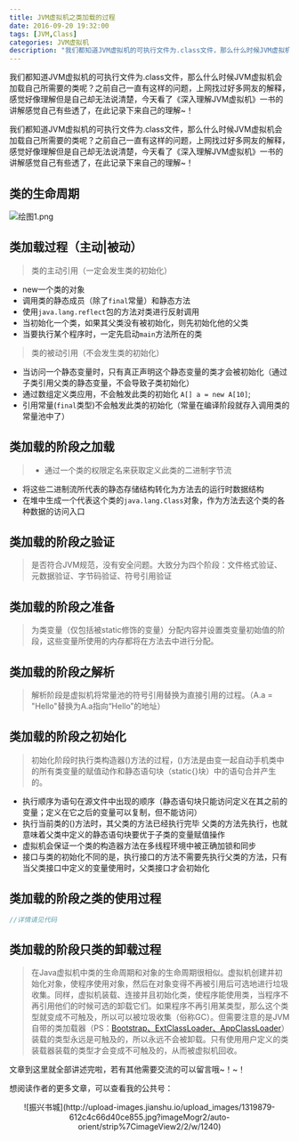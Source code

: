 ```yaml
---
title: JVM虚拟机之类加载的过程
date: 2016-09-20 19:32:00
tags: [JVM,Class]
categories: JVM虚拟机
description: "我们都知道JVM虚拟机的可执行文件为.class文件，那么什么时候JVM虚拟机会加载自己所需要的类呢？之前自己一直有这样的问题，上网找过好多网友的解释，感觉好像理解但是自己却无法说清楚，今天看了《深入理解JVM虚拟机》一书的讲解感觉自己有些透了，在此记录下来自己的理解~！"
---
```


我们都知道JVM虚拟机的可执行文件为.class文件，那么什么时候JVM虚拟机会加载自己所需要的类呢？之前自己一直有这样的问题，上网找过好多网友的解释，感觉好像理解但是自己却无法说清楚，今天看了《深入理解JVM虚拟机》一书的讲解感觉自己有些透了，在此记录下来自己的理解~！


我们都知道JVM虚拟机的可执行文件为.class文件，那么什么时候JVM虚拟机会加载自己所需要的类呢？之前自己一直有这样的问题，上网找过好多网友的解释，感觉好像理解但是自己却无法说清楚，今天看了《深入理解JVM虚拟机》一书的讲解感觉自己有些透了，在此记录下来自己的理解~！


## 类的生命周期

![绘图1.png](https://img-blog.csdnimg.cn/img_convert/0b37595778ff0b42f7f66e448cb9230b.png#pic_center)
## 类加载过程（主动|被动）
> 类的主动引用（一定会发生类的初始化）

- new一个类的对象
- 调用类的静态成员（除了`final`常量）和静态方法
- 使用`java.lang.reflect`包的方法对类进行反射调用
- 当初始化一个类，如果其父类没有被初始化，则先初始化他的父类
- 当要执行某个程序时，一定先启动`main`方法所在的类


>类的被动引用（不会发生类的初始化）

- 当访问一个静态变量时，只有真正声明这个静态变量的类才会被初始化（通过子类引用父类的静态变量，不会导致子类初始化）
- 通过数组定义类应用，不会触发此类的初始化  `A[] a = new A[10]`;
- 引用常量(`final`类型)不会触发此类的初始化（常量在编译阶段就存入调用类的常量池中了）

## 类加载的阶段之加载
>- 通过一个类的权限定名来获取定义此类的二进制字节流
- 将这些二进制流所代表的静态存储结构转化为方法去的运行时数据结构
- 在堆中生成一个代表这个类的`java.lang.Class`对象，作为方法去这个类的各种数据的访问入口

## 类加载的阶段之验证
>是否符合JVM规范，没有安全问题。大致分为四个阶段：文件格式验证、元数据验证、字节码验证、符号引用验证

## 类加载的阶段之准备
>为类变量（仅包括被static修饰的变量）分配内容并设置类变量初始值的阶段，这些变量所使用的内存都将在方法去中进行分配。

## 类加载的阶段之解析
>解析阶段是虚拟机将常量池的符号引用替换为直接引用的过程。（A.a = "Hello"替换为A.a指向“Hello”的地址）

## 类加载的阶段之初始化
>初始化阶段时执行类构造器<clinit>()方法的过程，<clinit>()方法是由变一起自动手机类中的所有类变量的赋值动作和静态语句块（static{}块）中的语句合并产生的。
- 执行顺序为语句在源文件中出现的顺序（静态语句块只能访问定义在其之前的变量；定义在它之后的变量可以复制，但不能访问）
- 执行当前类的<clinit>()方法时，其父类的<clinit>方法已经执行完毕
父类的<clinit>方法先执行，也就意味着父类中定义的静态语句块要优于子类的变量赋值操作
- 虚拟机会保证一个类的构造器方法在多线程环境中被正确加锁和同步
- 接口与类的初始化不同的是，执行接口的<clinit>方法不需要先执行父类的<clinit>方法，只有当父类接口中定义的变量使用时，父类接口才会初始化

## 类加载的阶段之类的使用过程
```java
//详情请见代码
```

## 类加载的阶段只类的卸载过程
>在Java虚拟机中类的生命周期和对象的生命周期很相似。虚拟机创建并初始化对象，使程序使用对象，然后在对象变得不再被引用后可选地进行垃圾收集。同样，虚拟机装载、连接并且初始化类，使程序能使用类，当程序不再引用他们的时候可选的卸载它们。如果程序不再引用某类型，那么这个类型就变成不可触及，所以可以被垃圾收集（俗称GC）。但需要注意的是JVM自带的类加载器（PS：[Bootstrap、ExtClassLoader、AppClassLoader](http://www.jianshu.com/p/a8371d26f848)）装载的类型永远是可触及的，所以永远不会被卸载。只有使用用户定义的类装载器装载的类型才会变成不可触及的，从而被虚拟机回收。

文章到这里就全部讲述完啦，若有其他需要交流的可以留言哦~！~！

想阅读作者的更多文章，可以查看我的公共号：

<center>![振兴书城](http://upload-images.jianshu.io/upload_images/1319879-612c4c66d40ce855.jpg?imageMogr2/auto-orient/strip%7CimageView2/2/w/1240)</center>